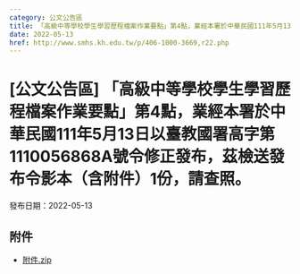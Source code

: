 ```yaml
---
category: 公文公告區
title: 「高級中等學校學生學習歷程檔案作業要點」第4點，業經本署於中華民國111年5月13日以臺教國署高字第1110056868A號令修正發布，茲檢送發布令影本（含附件）1份，請查照。
date: 2022-05-13
href: http://www.smhs.kh.edu.tw/p/406-1000-3669,r22.php
---
```


# [公文公告區] 「高級中等學校學生學習歷程檔案作業要點」第4點，業經本署於中華民國111年5月13日以臺教國署高字第1110056868A號令修正發布，茲檢送發布令影本（含附件）1份，請查照。

發布日期：2022-05-13



## 附件

- [附件.zip](https://www.smhs.kh.edu.tw/app/index.php?Action=downloadfile&file=WVhSMFlXTm9Memd3TDNCMFlWOHpORFF5WHpFeU9ETTJOekJmTXpFeE9EUXVlbWx3&fname=DGGGROTSYWQO41XX50LKSWHGRK30OOLKDGUWTSKK4125MLVWKPROVTPOUSSSPKPO)
